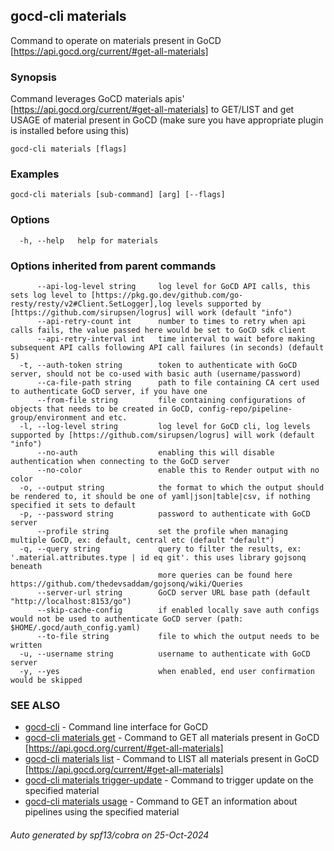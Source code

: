 ## gocd-cli materials

Command to operate on materials present in GoCD [https://api.gocd.org/current/#get-all-materials]

### Synopsis

Command leverages GoCD materials apis' [https://api.gocd.org/current/#get-all-materials] to 
GET/LIST and get USAGE of material present in GoCD (make sure you have appropriate plugin is installed before using this)

```
gocd-cli materials [flags]
```

### Examples

```
gocd-cli materials [sub-command] [arg] [--flags]
```

### Options

```
  -h, --help   help for materials
```

### Options inherited from parent commands

```
      --api-log-level string     log level for GoCD API calls, this sets log level to [https://pkg.go.dev/github.com/go-resty/resty/v2#Client.SetLogger],log levels supported by [https://github.com/sirupsen/logrus] will work (default "info")
      --api-retry-count int      number to times to retry when api calls fails, the value passed here would be set to GoCD sdk client
      --api-retry-interval int   time interval to wait before making subsequent API calls following API call failures (in seconds) (default 5)
  -t, --auth-token string        token to authenticate with GoCD server, should not be co-used with basic auth (username/password)
      --ca-file-path string      path to file containing CA cert used to authenticate GoCD server, if you have one
      --from-file string         file containing configurations of objects that needs to be created in GoCD, config-repo/pipeline-group/environment and etc.
  -l, --log-level string         log level for GoCD cli, log levels supported by [https://github.com/sirupsen/logrus] will work (default "info")
      --no-auth                  enabling this will disable authentication when connecting to the GoCD server
      --no-color                 enable this to Render output with no color
  -o, --output string            the format to which the output should be rendered to, it should be one of yaml|json|table|csv, if nothing specified it sets to default
  -p, --password string          password to authenticate with GoCD server
      --profile string           set the profile when managing multiple GoCD, ex: default, central etc (default "default")
  -q, --query string             query to filter the results, ex: '.material.attributes.type | id eq git'. this uses library gojsonq beneath
                                 more queries can be found here https://github.com/thedevsaddam/gojsonq/wiki/Queries
      --server-url string        GoCD server URL base path (default "http://localhost:8153/go")
      --skip-cache-config        if enabled locally save auth configs would not be used to authenticate GoCD server (path: $HOME/.gocd/auth_config.yaml)
      --to-file string           file to which the output needs to be written
  -u, --username string          username to authenticate with GoCD server
  -y, --yes                      when enabled, end user confirmation would be skipped
```

### SEE ALSO

* [gocd-cli](gocd-cli.md)	 - Command line interface for GoCD
* [gocd-cli materials get](gocd-cli_materials_get.md)	 - Command to GET all materials present in GoCD [https://api.gocd.org/current/#get-all-materials]
* [gocd-cli materials list](gocd-cli_materials_list.md)	 - Command to LIST all materials present in GoCD [https://api.gocd.org/current/#get-all-materials]
* [gocd-cli materials trigger-update](gocd-cli_materials_trigger-update.md)	 - Command to trigger update on the specified material
* [gocd-cli materials usage](gocd-cli_materials_usage.md)	 - Command to GET an information about pipelines using the specified material

###### Auto generated by spf13/cobra on 25-Oct-2024
